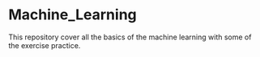 # Machine_Learning
This repository cover all the basics of the machine learning with some of the exercise practice.

